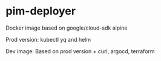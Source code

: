# pim-deployer
Docker image based on google/cloud-sdk alpine

Prod version:
kubectl yq and helm

Dev image:
Based on prod version + curl, argocd, terraform
